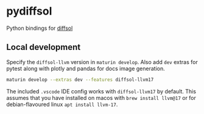 # pydiffsol

Python bindings for [diffsol](https://github.com/martinjrobins/diffsol)

## Local development

Specify the `diffsol-llvm` version in `maturin develop`. Also add `dev` extras
for pytest along with plotly and pandas for docs image generation.

```sh
maturin develop --extras dev --features diffsol-llvm17
```

The included `.vscode` IDE config works with `diffsol-llvm17` by default. This
assumes that you have installed on macos with `brew install llvm@17` or for
debian-flavoured linux `apt install llvm-17`.
